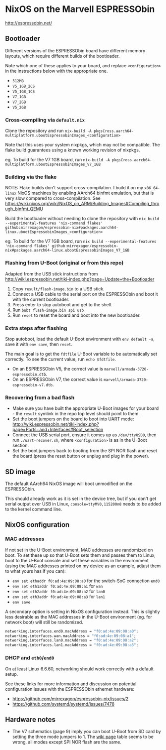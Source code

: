 # NixOS on the Marvell ESPRESSObin
http://espressobin.net/


## Bootloader
Different versions of the ESPRESSObin board have different memory layouts, which require different builds of the bootloader.

Note which one of these applies to your board, and replace `<configuration>` in the instructions below with the appropriate one.
- `512MB`
- `V5_1GB_2CS`
- `V5_1GB_1CS`
- `V7_1GB`
- `V7_2GB`
- `V5_2GB`

### Cross-compiling via `default.nix`
Clone the repository and run `nix-build -A pkgsCross.aarch64-multiplatform.ubootEspressobinImages_<configuration>`

Note that this uses your system nixpkgs, which may not be compatible. The flake build guarantees using a known working revision of nixpkgs.

eg. To build for the V7 1GB board, run `nix-build -A pkgsCross.aarch64-multiplatform.ubootEspressobinImages_V7_1GB`

### Building via the flake
NOTE: Flake builds don't support cross-compilation. I build it on my `x86_64-linux` NixOS machines by enabling AArch64 binfmt emulation, but that is very slow compared to cross-compilation. See https://wiki.nixos.org/wiki/NixOS_on_ARM/Building_Images#Compiling_through_binfmt_QEMU

Build the bootloader without needing to clone the repository with `nix build --experimental-features 'nix-command flakes' github:mirrexagon/espressobin-nix#packages.aarch64-linux.ubootEspressobinImages_<configuration>`

eg. To build for the V7 1GB board, run `nix build --experimental-features 'nix-command flakes' github:mirrexagon/espressobin-nix#packages.aarch64-linux.ubootEspressobinImages_V7_1GB`

### Flashing from U-Boot (original or from this repo)
Adapted from the USB stick instructions from http://wiki.espressobin.net/tiki-index.php?page=Update+the+Bootloader

1. Copy `result/flash-image.bin` to a USB stick.
1. Connect a USB cable to the serial port on the ESPRESSObin and boot it with the current bootloader.
1. Press enter to stop autoboot and get to the shell.
1. Run `bubt flash-image.bin spi usb`
1. Run `reset` to reset the board and boot into the new bootloader.

### Extra steps after flashing
Stop autoboot, load the default U-Boot environment with `env default -a`, save it with `env save`, then `reset`.

The main goal is to get the `fdtfile` U-Boot variable to be automatically set correctly. To see the current value, run `echo $fdtfile`.

- On an ESPRESSObin V5, the correct value is `marvell/armada-3720-espressobin.dtb`.
- On an ESPRESSObin V7, the correct value is `marvell/armada-3720-espressobin-v7.dtb`.

### Recovering from a bad flash
- Make sure you have built the appropriate U-Boot images for your board - the `result` symlink in the repo top level should point to them.
- Set the boot jumpers on the board to boot into UART mode: http://wiki.espressobin.net/tiki-index.php?page=Ports+and+Interfaces#Boot_selection
- Connect the USB serial port, ensure it comes up as `/dev/ttyUSB0`, then run `./uart-recover.sh`, where `<configuration>` is as in the U-Boot section.
- Set the boot jumpers back to booting from the SPI NOR flash and reset the board (press the reset button or unplug and plug in the power).

## SD image
The default AArch64 NixOS image will boot unmodified on the ESPRESSObin.

This should already work as it is set in the device tree, but if you don't get serial output over USB in Linux, `console=ttyMV0,115200n8` needs to be added to the kernel command line.

## NixOS configuration

### MAC addresses
If not set in the U-Boot environment, MAC addresses are randomized on boot. To set these up so that U-Boot sets them and passes them to Linux, boot to the U-Boot console and set these variables in the environment (using the MAC addresses printed on my device as an example, adjust them to what yours has if you can):

- `env set ethaddr f0:ad:4e:09:08:a0` for the switch-SoC connection `end0`
- `env set eth1addr f0:ad:4e:09:08:a1` for `wan`
- `env set eth2addr f0:ad:4e:09:08:a2` for `lan0`
- `env set eth3addr f0:ad:4e:09:08:a3` for `lan1`
- `env save`

A secondary option is setting in NixOS configuration instead. This is slightly less desirable as the MAC addresses in the U-Boot environment (eg. for network boot) will still be randomized.

```nix
networking.interfaces.end0.macAddress = "f0:ad:4e:09:08:a0";
networking.interfaces.wan.macAddress = "f0:ad:4e:09:08:a1";
networking.interfaces.lan0.macAddress = "f0:ad:4e:09:08:a2";
networking.interfaces.lan1.macAddress = "f0:ad:4e:09:08:a3";
```

### DHCP and `eth0`/`end0`
On at least Linux 6.6.60, networking should work correctly with a default setup.

See these links for more information and discussion on potential configuration issues with the ESPRESSObin ethernet hardware:

- https://github.com/mirrexagon/espressobin-nix/issues/2
- https://github.com/systemd/systemd/issues/7478

## Hardware notes
- The V7 schematics (page 9) imply you can boot U-Boot from SD card by setting the three mode jumpers to 1. The [wiki page](http://wiki.espressobin.net/tiki-index.php?page=Ports+and+Interfaces) table seems to be wrong, all modes except SPI NOR flash are the same.
